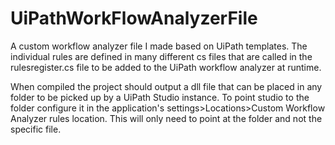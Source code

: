 # UiPathWorkFlowAnalyzerFile
A custom workflow analyzer file I made based on UiPath templates. The individual rules are defined in many different cs files that are called in the rulesregister.cs file to be added to the UiPath workflow analyzer at runtime.

When compiled the  project should output a dll file that can be placed in any folder to be picked up by a UiPath Studio instance. To point studio to the folder configure it in the application's settings>Locations>Custom Workflow Analyzer rules location. This will only need to point at the folder and not the specific file.
